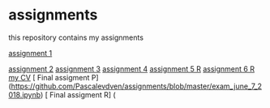 
# assignments
this repository contains my assignments

[assignment 1](https://github.com/janboone/assignments/blob/master/assignment_1.ipynb)

[assignment 2](https://github.com/janboone/assignments/blob/master/assignment_2.ipynb)
[assignment 3]( https://github.com/Pascalevdven/assignments/blob/master/assignment3.ipynb )
[assignment 4](https://github.com/Pascalevdven/assignments/blob/master/assignment4.ipynb)
[assignment 5 R](https://github.com/Pascalevdven/assignments/blob/master/Graded_assignment1.ipynb)
[assignment 6 R](https://github.com/Pascalevdven/assignments/blob/master/Graded_assignment_2.ipynb) 
[my CV](https://github.com/janboone/assignments/blob/master/CV.md)
[ Final assigment P] (https://github.com/Pascalevdven/assignments/blob/master/exam_june_7_2018.ipynb)
[ Final assigment R] ( 
